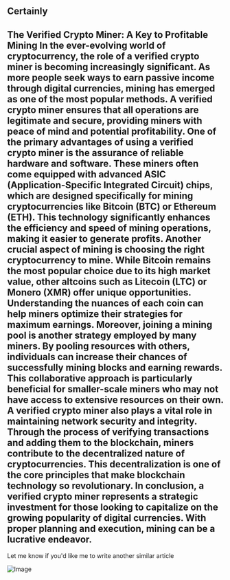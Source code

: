Certainly
---
**The Verified Crypto Miner: A Key to Profitable Mining**
In the ever-evolving world of cryptocurrency, the role of a **verified crypto miner** is becoming increasingly significant. As more people seek ways to earn passive income through digital currencies, mining has emerged as one of the most popular methods. A verified crypto miner ensures that all operations are legitimate and secure, providing miners with peace of mind and potential profitability.
One of the primary advantages of using a **verified crypto miner** is the assurance of reliable hardware and software. These miners often come equipped with advanced **ASIC (Application-Specific Integrated Circuit)** chips, which are designed specifically for mining cryptocurrencies like **Bitcoin (BTC)** or **Ethereum (ETH)**. This technology significantly enhances the efficiency and speed of mining operations, making it easier to generate profits.
Another crucial aspect of mining is choosing the right **cryptocurrency to mine**. While **Bitcoin** remains the most popular choice due to its high market value, other altcoins such as **Litecoin (LTC)** or **Monero (XMR)** offer unique opportunities. Understanding the nuances of each coin can help miners optimize their strategies for maximum earnings.
Moreover, joining a **mining pool** is another strategy employed by many miners. By pooling resources with others, individuals can increase their chances of successfully mining blocks and earning rewards. This collaborative approach is particularly beneficial for smaller-scale miners who may not have access to extensive resources on their own.
A **verified crypto miner** also plays a vital role in maintaining network security and integrity. Through the process of verifying transactions and adding them to the blockchain, miners contribute to the decentralized nature of cryptocurrencies. This decentralization is one of the core principles that make blockchain technology so revolutionary.
In conclusion, a **verified crypto miner** represents a strategic investment for those looking to capitalize on the growing popularity of digital currencies. With proper planning and execution, mining can be a lucrative endeavor.
--- 
Let me know if you'd like me to write another similar article

![Image](https://github.com/user-attachments/assets/d7419ec9-dc67-403f-bf28-8faea5f1f74f)
